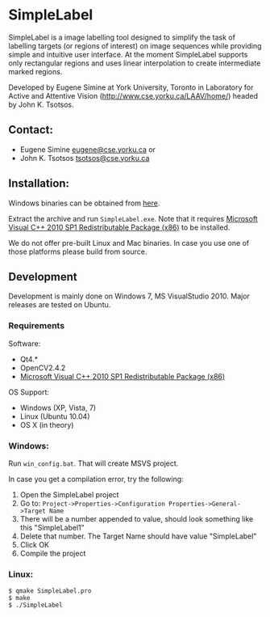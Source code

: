 # SimpleLabel

SimpleLabel is a image labelling tool designed to simplify the task of labelling
targets (or regions of interest) on image sequences while providing simple and
intuitive user interface. At the moment SimpleLabel supports only rectangular regions 
and uses linear interpolation to create intermediate marked regions.

Developed  by Eugene Simine at York University, Toronto in Laboratory for Active and 
Attentive Vision (http://www.cse.yorku.ca/LAAV/home/) headed by John K. Tsotsos.

## Contact:
- Eugene Simine <eugene@cse.yorku.ca> or
- John K. Tsotsos <tsotsos@cse.yorku.ca>

## Installation:

Windows binaries can be obtained from [here](https://github.com/TsotsosLab/SimpleLabel/releases/download/0.8.0/SimpleLabel-0.8.0.zip).

Extract the archive and run `SimpleLabel.exe`. Note that it requires [Microsoft Visual C++ 2010 SP1 Redistributable Package (x86)](http://www.microsoft.com/download/en/details.aspx?id=8328) to be installed.

We do not offer pre-built Linux and Mac binaries. In case you use one of those platforms please build from source.

## Development

Development is mainly done on Windows 7, MS VisualStudio 2010. Major releases are tested on Ubuntu.

### Requirements

Software:
- Qt4.*
- OpenCV2.4.2
- [Microsoft Visual C++ 2010 SP1 Redistributable Package (x86)](http://www.microsoft.com/download/en/details.aspx?id=8328)

OS Support:
- Windows (XP, Vista, 7)
- Linux (Ubuntu 10.04)
- OS X (in theory)
 
### Windows:
Run `win_config.bat`. That will create MSVS project.

In case you get a compilation error, try the following:

1. Open the SimpleLabel project
2. Go to: `Project->Properties->Configuration Properties->General->Target Name`
3. There will be a number appended to value, should look something like this "SimpleLabel1"
4. Delete that number. The Target Name should have value "SimpleLabel"
5. Click OK
6. Compile the project

### Linux:
```
$ qmake SimpleLabel.pro
$ make
$ ./SimpleLabel
```

